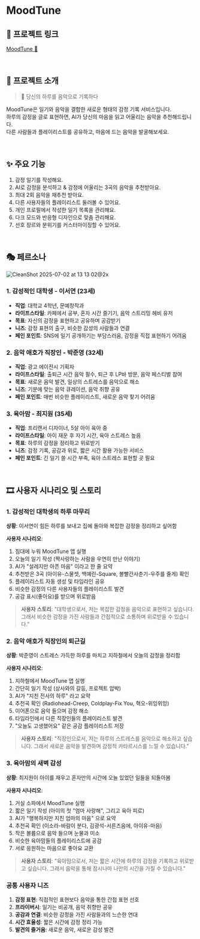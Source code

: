 # MoodTune 

## 🔗 프로젝트 링크

[MoodTune 🎵](https://mood-tune.lovable.app/)

<br/>

## 🎹 프로젝트 소개

> 🎵 당신의 하루를 음악으로 기록하다

MoodTune은 일기와 음악을 결합한 새로운 형태의 감정 기록 서비스입니다.   
하루의 감정을 글로 표현하면, AI가 당신의 마음을 읽고 어울리는 음악을 추천해드립니다.  
다른 사람들과 플레이리스트를 공유하고, 마음에 드는 음악을 발굴해보세요.

<br/>

## ✨ 주요 기능

1. 감정 일기를 작성해요.
2. AI로 감정을 분석하고 & 감정에 어울리는 3곡의 음악을 추천받아요.
3. 최대 2회 음악을 재추천 받아요.
4. 다른 사용자들의 플레이리스트 둘러볼 수 있어요.
5. 개인 프로필에서 작성한 일기 목록을 관리해요.
6. 다크 모드와 반응형 디자인으로 맞춤 관리해요. 
7. 선호 장르와 분위기를 커스터마이징할 수 있어요.  

<br/>

## 🎭 페르소나

![CleanShot 2025-07-02 at 13 13 02@2x](https://github.com/user-attachments/assets/7416239b-885c-47d4-af5c-3d31511aa909)

### 1. 감성적인 대학생 - 이서연 (23세)
- **직업**: 대학교 4학년, 문예창작과
- **라이프스타일**: 카페에서 공부, 혼자 시간 즐기기, 음악 스트리밍 헤비 유저
- **목표**: 자신의 감정을 표현하고 공유하며 공감받기
- **니즈**: 감정 표현의 출구, 비슷한 감성의 사람들과 연결
- **페인 포인트**: SNS에 일기 공개하기는 부담스러움, 감정을 직접 표현하기 어려움

### 2. 음악 애호가 직장인 - 박준영 (32세)
- **직업**: 광고 에이전시 기획자
- **라이프스타일**: 출퇴근 시간 음악 필수, 퇴근 후 LP바 방문, 음악 페스티벌 참여
- **목표**: 새로운 음악 발견, 일상의 스트레스를 음악으로 해소
- **니즈**: 기분에 맞는 음악 큐레이션, 음악 취향 공유
- **페인 포인트**: 매번 비슷한 플레이리스트, 새로운 음악 찾기 어려움

### 3. 육아맘 - 최지원 (35세)
- **직업**: 프리랜서 디자이너, 5살 아이 육아 중
- **라이프스타일**: 아이 재운 후 자기 시간, 육아 스트레스 높음
- **목표**: 하루의 감정을 정리하고 위로받기
- **니즈**: 감정 기록, 공감과 위로, 짧은 시간 활용 가능한 서비스
- **페인 포인트**: 긴 일기 쓸 시간 부족, 육아 스트레스 표현할 곳 필요

<br/>

## 🎞️ 사용자 시나리오 및 스토리

### 1. 감성적인 대학생의 하루 마무리
**상황**: 이서연이 힘든 하루를 보내고 집에 돌아와 복잡한 감정을 정리하고 싶어함

**사용자 시나리오**:
1. 침대에 누워 MoodTune 앱 실행
2. 오늘의 일기 작성 (짝사랑하는 사람을 우연히 만난 이야기)
3. AI가 "설레지만 아픈 마음" 이라고 한 줄 요약
4. 추천받은 3곡 (아이유-스물셋, 백예린-Square, 볼빨간사춘기-우주를 줄게) 확인
5. 플레이리스트 자동 생성 및 타임라인 공유
6. 비슷한 감정의 다른 사용자들의 플레이리스트 발견
7. 공감 표시(좋아요)를 받으며 위로받음

> **사용자 스토리**:
"대학생으로서, 저는 복잡한 감정을 음악으로 표현하고 싶습니다. 그래서 비슷한 감정을 가진 사람들과 간접적으로 소통하며 위로받을 수 있습니다."

### 2. 음악 애호가 직장인의 퇴근길
**상황**: 박준영이 스트레스 가득한 하루를 마치고 지하철에서 오늘의 감정을 정리함

**사용자 시나리오**:
1. 지하철에서 MoodTune 앱 실행
2. 간단히 일기 작성 (상사와의 갈등, 프로젝트 압박)
3. AI가 "지친 전사의 하루" 라고 요약
4. 추천곡 확인 (Radiohead-Creep, Coldplay-Fix You, 혁오-위잉위잉)
5. 이어폰으로 음악 들으며 감정 해소
6. 타임라인에서 다른 직장인들의 플레이리스트 발견
7. "오늘도 고생했어요" 같은 공감 플레이리스트 저장

> **사용자 스토리**:
"직장인으로서, 저는 하루의 스트레스를 음악으로 해소하고 싶습니다. 그래서 새로운 음악을 발견하며 감정적 카타르시스를 느낄 수 있습니다."

### 3. 육아맘의 새벽 감성
**상황**: 최지원이 아이를 재우고 혼자만의 시간에 오늘 있었던 일들을 되돌아봄

**사용자 시나리오**:
1. 거실 소파에서 MoodTune 실행
2. 짧은 일기 작성 (아이의 첫 "엄마 사랑해", 그리고 육아 피로)
3. AI가 "행복하지만 지친 엄마의 마음" 으로 요약
4. 추천곡 확인 (이소라-바람이 분다, 김광석-서른즈음에, 아이유-마음)
5. 작은 볼륨으로 음악 들으며 눈물과 미소
6. 비슷한 육아맘들의 플레이리스트에 공감
7. 서로 응원하는 마음으로 좋아요 교환

> **사용자 스토리**:
"육아맘으로서, 저는 짧은 시간에 하루의 감정을 기록하고 위로받고 싶습니다. 그래서 음악을 통해 잠시나마 나만의 시간을 가질 수 있습니다."

### 공통 사용자 니즈
1. **감정 표현**: 직접적인 표현보다 음악을 통한 간접 표현 선호
2. **프라이버시**: 일기는 비공개, 음악 취향만 공유
3. **공감과 연결**: 비슷한 감정을 가진 사람들과의 느슨한 연대
4. **시간 효율성**: 짧은 시간에 감정 정리 가능
5. **발견의 즐거움**: 새로운 음악, 새로운 감성 발견
